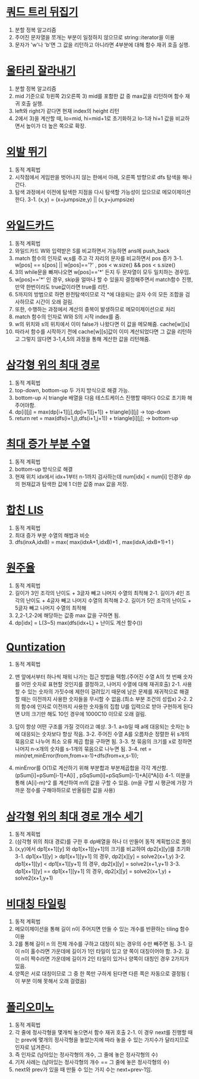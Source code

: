# [쿼드 트리 뒤집기](https://www.algospot.com/judge/problem/read/QUADTREE)

1. 분할 정복 알고리즘
2. 주어진 문자열을 쪼개는 부분이 일정하지 않으므로 string::iterator을 이용
3. 문자가 'w'나 'b'면 그 값을 리턴하고 아니라면 4부분에 대해 함수 재귀 호출 실행.

# [울타리 잘라내기](https://www.algospot.com/judge/problem/read/FENCE)

1. 분할 정복 알고리즘
2. mid 기준으로 1)왼쪽 2)오른쪽 3) mid를 포함한 값 중 max값을 리턴하며 함수 재귀 호출 실행.
3. left와 right가 같다면 현재 index의 height 리턴
4. 2에서 3)을 계산할 때, lo=mid, hi=mid+1로 초기화하고 lo-1과 hi+1 값을 비교하면서 높이가 더 높은 쪽으로 확장.

# [외발 뛰기](https://www.algospot.com/judge/problem/read/JUMPGAME)

1. 동적 계획법
2. 시작점에서 게임판을 벗어나지 않는 한에서 아래, 오른쪽 방향으로 dfs 탐색을 해나간다.
3. 탐색 과정에서 이전에 탐색한 지점을 다시 탐색할 가능성이 있으므로 메모이제이션 한다.
3-1. (x,y) = (x+jumpsize,y) || (x,y+jumpsize)

# [와일드카드](https://www.algospot.com/judge/problem/read/WILDCARD)

1. 동적 계획법
2. 와일드카드 W와 입력받은 S를 비교하면서 가능하면 ans에 push_back
3. match 함수의 인자로 w,s를 주고 각 자리의 문자를 비교하면서 pos 증가
3-1. w[pos] == s[pos] || w[pos]=='?' , pos < w.size() && pos < s.size()
4. 3의 while문을 빠져나오면 w[pos]=='\*' 든지 두 문자열이 모두 일치하는 경우임.
5. w[pos]=='\*' 인 경우, skip을 얼마나 할 수 있을지 결정해주면서 match함수 진행, 만약 한번이라도 true값이라면 true를 리턴.
6. 5까지의 방법으로 하면 완전탐색이므로 각 \*에 대응되는 글자 수의 모든 조합을 검사하므로 시간이 오래 걸림.
7. 또한, 수행하는 과정에서 계산의 중복이 발생하므로 메모이제이션으로 처리
8. match 함수의 인자로 W와 S의 시작 index를 줌.
9. w의 위치와 s의 위치에서 이미 false가 나왔다면 이 값을 메모해줌. cache[w][s]
10. 따라서 함수를 시작하기 전에 cache[w][s]값이 이미 계산되었다면 그 값을 리턴하고 그렇지 않다면 3-1,4,5의 과정을 통해 계산한 값을 리턴해줌.

# [삼각형 위의 최대 경로](https://www.algospot.com/judge/problem/read/TRIANGLEPATH)

1. 동적 계획법
2. top-down, bottom-up 두 가지 방식으로 해결 가능.
3. bottom-up 시 triangle 배열을 다음 테스트케이스 진행할 때마다 0으로 초기화 해주어야함.
4. dp[i][j] = max(dp[i+1][j],dp[i+1][j+1]) + triangle[i][j] -> top-down
5. return ret = max(dfs(i+1,j),dfs(i+1,j+1)) + triangle[i][j]; -> bottom-up

# [최대 증가 부분 수열](https://algospot.com/judge/problem/read/LIS)

1. 동적 계획법
2. bottom-up 방식으로 해결
3. 현재 위치 idx에서 idx+1부터 n-1까지 검사하는데 num[idx] < num[i] 인경우 dp의 현재값과 탐색한 값에 1 더한 값중 max 값을 저장.

# [합친 LIS](https://algospot.com/judge/problem/read/JLIS)

1. 동적 계획법
2. 최대 증가 부분 수열의 해법과 비슷
3. dfs(inxA,idxB) = max( max(idxA+1,idxB)+1 , max(idxA,idxB+1)+1 )

# [원주율](https://algospot.com/judge/problem/read/PI)

1. 동적 계획법
2. 길이가 3인 조각의 난이도 + 3글자 빼고 나머지 수열의 최적해
2-1. 길이가 4인 조각의 난이도 + 4글자 빼고 나머지 수열의 최적해
2-2. 길이가 5인 조각의 난이도 + 5글자 빼고 나머지 수열의 최적해
3. 2,2-1,2-2에 해당하는 값중 max 값을 구하면 됨.
4.  dp[idx] = L(3~5) max(dfs(idx+L) + 난이도 계산 함수())

# [Quntization](https://algospot.com/judge/problem/read/QUANTIZE)

1. 동적 계획법
2. 맨 앞에서부터 하나씩 채워 나가는 접근 방법을 택함.(주어진 수열 A의 첫 번째 숫자를 어떤 숫자로 표현할 것인지를 결정하고, 나머지 수열에 대해 재귀호출)
2-1. 사용할 수 있는 숫자의 가짓수에 제한이 걸려있기 때문에 남은 문제를 재귀적으로 해결할 때는 이전까지 사용한 숫자들을 무시할 수 없음.(최소 부분 조건의 성립x)
2-2. 2의 함수에 인자로 이전까지 사용한 숫자들의 집합 U를 입력으로 받아 구현하게 된다면 U의 크기만 해도 10인 경우에 1000C10 이므로 오래 걸림.

3. 답이 항상 어떤 구조를 가질 것이라고 예상.
3-1. a<b일 때 a에 대응되는 숫자는 b에 대응되는 숫자보다 항상 작음.
3-2. 주어진 수열 A를 오름차순 정렬한 뒤 s개의 묶음으로 나누어 최소 오류 제곱 합을 구하면 됨.
3-3. 첫 묶음의 크기를 x로 정하면 나머지 n-x개의 숫자를 s-1개의 묶음으로 나누면 됨.
3-4. ret = min(ret,minError(from,from+x-1)+dfs(from+x,s-1));

4. minError를 O(1)로 계산하기 위해 부분합과 부분제곱합을 각각 계산함.(pSum[i]=pSum[i-1]+A[i] , pSqSum[i]=pSqSum[i-1]+A[i]*A[i])
4-1. 미분을 통해 (A[i]-m)^2 를 계산하여 m의 값을 구할 수 있음. (m을 구할 시 평균에 가장 가까운 정수를 구해야하므로 반올림한 값을 사용)

# [삼각형 위의 최대 경로 개수 세기](https://algospot.com/judge/problem/read/TRIPATHCNT)

1. 동적 계획법
2. (삼각형 위의 최대 경로)를 구한 후 dp배열을 하나 더 만들어 동적 계획법으로 풀이
3. (x,y)에서 dp1[x+1][y] 와 dp1[x+1][y+1]의 크기를 비교하여 dp2[x][y]를 초기화
3-1. dp1[x+1][y] > dp1[x+1][y+1] 의 경우, dp2[x][y] = solve2(x+1,y)
3-2. dp1[x+1][y] < dp1[x+1][y+1] 의 경우, dp2[x][y] = solve2(x+1,y+1)
3-3. dp1[x+1][y] == dp1[x+1][y+1] 의 경우, dp2[x][y] = solve2(x+1,y) + solve2(x+1,y+1)

# [비대칭 타일링](https://algospot.com/judge/problem/read/ASYMTILING)

1. 동적 계획법
2. 메모이제이션을 통해 길이 n이 주어지면 만들 수 있는 개수를 반환하는 tiling 함수 이용
3. 2를 통해 길이 n 의 전체 개수를 구하고 대칭이 되는 경우의 수만 빼주면 됨.
3-1. 길이 n이 홀수라면 가운데에 길이가 1인 타일이 있고 양 쪽이 대칭이어야 함.
3-2. 길이 n이 짝수라면 가운데에 길이가 2인 타일이 있거나 양쪽이 대칭인 경우 2가지가 있음.
4. 양쪽은 서로 대칭이므로 그 중 한 쪽만 구하게 된다면 다른 쪽은 자동으로 결정됨 ( 이 부분 이해 못해서 오래 걸렸음)

# [폴리오미노](https://algospot.com/judge/problem/read/POLY)

1. 동적 계획법
2. 각 줄에 정사각형을 몇개씩 놓으면서 함수 재귀 호출
2-1. 이 경우 next를 진행할 때는 prev에 몇개의 정사각형을 놓았는지에 따라 놓을 수 있는 가지수가 달라지므로 인자로 넘겨준다.
3. 즉 인자로 (남아있는 정사각형의 개수, 그 줄에 놓은 정사각형의 수)
4. 기저 사례는 (남아있는 정사각형의 개수 == 그 줄에 놓은 정사각형의 수)
5. next와 prev가 있을 때 만들 수 있는 가지 수는 next+prev-1임.

